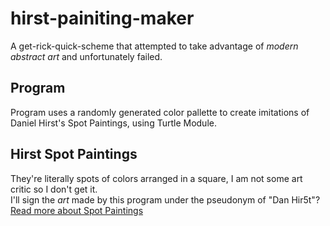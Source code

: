 # hirst-painiting-maker
A get-rick-quick-scheme that attempted to take advantage of _modern abstract art_ and unfortunately failed.

## Program
Program uses a randomly generated color pallette to create imitations of Daniel Hirst's Spot Paintings, using Turtle Module.

## Hirst Spot Paintings
They're literally spots of colors arranged in a square, I am not some art critic so I don't get it.   
I'll sign the _art_ made by this program under the pseudonym of "Dan Hir5t"?  
[Read more about Spot Paintings](https://www.damienhirst.com/texts1/series/spots)
